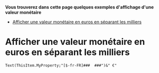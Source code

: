 **Vous trouverez dans cette page quelques exemples d'affichage d'une valeur monétaire**

- [Afficher une valeur monétaire en euros en séparant les milliers](#afficher-une-valeur-monétaire-en-euros-en-séparant-les-milliers)


# Afficher une valeur monétaire en euros en séparant les milliers

    Text(ThisItem.MyProperty;"[$-fr-FR]###  ###")&" €"